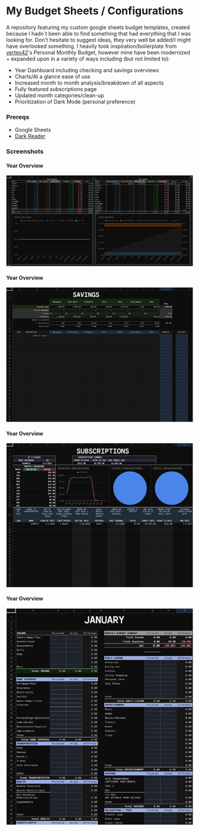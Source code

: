 # My Budget Sheets / Configurations 
A repository featuring my custom google sheets budget templates, created because I hadn`t been able to find something that had everything that I was looking for. Don't hesitate to suggest ideas, they very well be added/I might have overlooked something. I heavily took inspiration/boilerplate from [vertex42](https://www.vertex42.com/ExcelTemplates/personal-monthly-budget.html)'s Personal Monthly Budget, however mine have been modernized + expanded upon in a variety of ways including (but not limited to): 

- Year Dashboard including checking and savings overviews
- Charts/At a glance ease of use
- Increased month to month analysis/breakdown of all aspects
- Fully featured subscriptions page
- Updated month categories/clean-up
- Prioritization of Dark Mode (personal preference)

### Prereqs
- Google Sheets
- [Dark Reader](https://darkreader.org/)

### Screenshots
#### Year Overview

![Dashboard 1](https://github.com/CaelKatt/Budget/blob/main/dash1.png?raw=true "Dashboard 1")


#### Year Overview

![Dashboard 2](https://github.com/CaelKatt/Budget/blob/main/dash2.png?raw=true "Dashboard 2")


#### Year Overview

![Dashboard 3](https://github.com/CaelKatt/Budget/blob/main/dash3.png?raw=true "Dashboard 3")


#### Year Overview

![Dashboard 4](https://github.com/CaelKatt/Budget/blob/main/dash4.png?raw=true "Dashboard 4")

